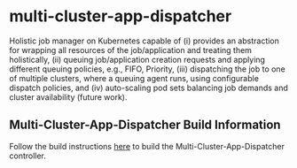 # multi-cluster-app-dispatcher
Holistic job manager on Kubernetes capable of (i) provides an abstraction for wrapping all resources of the job/application and treating them holistically, (ii) queuing job/application creation requests and applying different queuing policies, e.g., FIFO, Priority, (iii) dispatching the job to one of multiple clusters, where a queuing agent runs, using configurable dispatch policies, and (iv) auto-scaling pod sets balancing job demands and cluster availability (future work).

## Multi-Cluster-App-Dispatcher Build Information

Follow the build instructions [here](./doc/build/build.md) to build the Multi-Cluster-App-Dispatcher controller.

